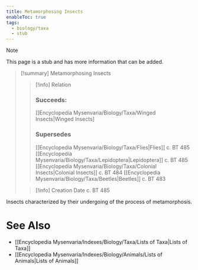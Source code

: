 ```yaml
---
title: Metamorphosing Insects
enableToc: true
tags:
  - biology/taxa
  - stub
---
```


> [!note]
> This page is a stub and has more information that can be added.

> [!summary] Metamorphosing Insects
> > [!info] Relation
> > ### Succeeds:
> > [[Encyclopedia Mysenvaria/Biology/Taxa/Winged Insects|Winged Insects]
> > ### Supersedes 
> > [[Encyclopedia Mysenvaria/Biology/Taxa/Flies|Flies]] c. BT 485
> > [[Encyclopedia Mysenvaria/Biology/Taxa/Lepidoptera|Lepidoptera]] c. BT 485
> > [[Encyclopedia Mysenvaria/Biology/Taxa/Colonial Insects|Colonial Insects]] c. BT 484
> > [[Encyclopedia Mysenvaria/Biology/Taxa/Beetles|Beetles]] c. BT 483
>
> > [!info] Creation Date
> > c. BT 485

Insects characterized by their undergoing of the process of metamorphosis.

# See Also
- [[Encyclopedia Mysenvaria/Indexes/Biology/Taxa/Lists of Taxa|Lists of Taxa]]
- [[Encyclopedia Mysenvaria/Indexes/Biology/Animals/Lists of Animals|Lists of Animals]]
